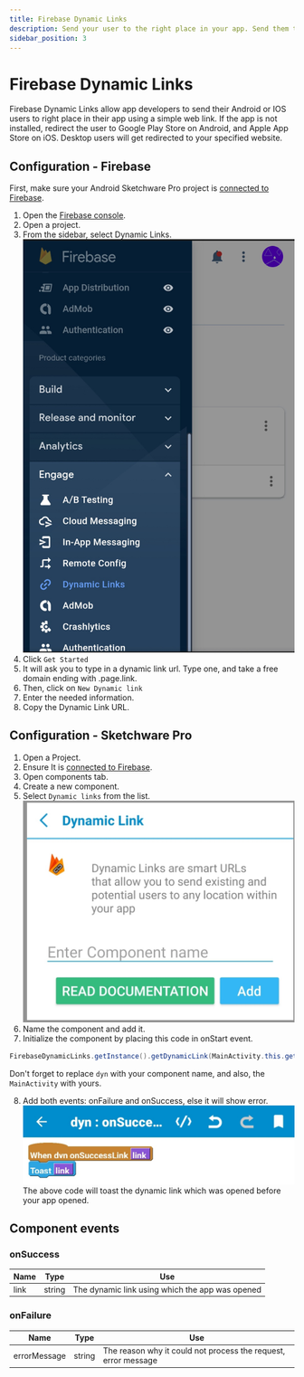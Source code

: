 ```yaml
---
title: Firebase Dynamic Links
description: Send your user to the right place in your app. Send them to Play Store if they don't have your app installed.
sidebar_position: 3
---
```


# Firebase Dynamic Links
Firebase Dynamic Links allow app developers to send their Android or IOS users to right place in their app using a simple web link. If the app is not installed, redirect the user to Google Play Store on Android, and Apple App Store on iOS. Desktop users will get redirected to your specified website.
## Configuration - Firebase
First, make sure your Android Sketchware Pro project is [connected to Firebase](connect-to-firebase).

1. Open the [Firebase console](http://console.firebase.google.com/).
2. Open a project.
3. From the sidebar, select Dynamic Links.
![Firebase sidebar](img/dynamic_links_firebase.jpg)
4. Click `Get Started`
5. It will ask you to type in a dynamic link url. Type one, and take a free domain ending with .page.link.
6. Then, click on `New Dynamic link`
7. Enter the needed information.
8. Copy the Dynamic Link URL.
## Configuration - Sketchware Pro
1. Open a Project.
2. Ensure It is [connected to Firebase](connect-to-firebase).
3. Open components tab.
4. Create a new component.
5. Select `Dynamic links` from the list.
![Firebase Dynamic links](img/dynamic_links.jpg)
6. Name the component and add it.
7. Initialize the component by placing this code in onStart event.
```java
FirebaseDynamicLinks.getInstance().getDynamicLink(MainActivity.this.getIntent()).addOnSuccessListener(MainActivity.this, dyn_onSuccessLink).addOnFailureListener(MainActivity.this, dyn_onFailureLink);
```
Don't forget to replace `dyn` with your component name, and also, the `MainActivity` with yours.

8. Add both events: onFailure and onSuccess, else it will show error.
![onSuccess](img/dynlink_onsuccess.jpg)
The above code will toast the dynamic link which was opened before your app opened.
## Component events
### onSuccess

  | Name | Type | Use |
  | ---- | ---- | --- |
  | link | string | The dynamic link using which the app was opened |

### onFailure

  | Name | Type | Use |
  | ---- | ---- | --- |
  | errorMessage | string | The reason why it could not process the request, error message |
  